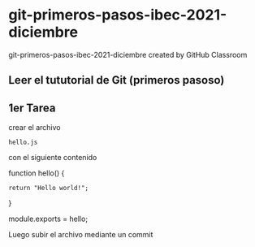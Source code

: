 # git-primeros-pasos-ibec-2021-diciembre
git-primeros-pasos-ibec-2021-diciembre created by GitHub Classroom

## Leer el tututorial de Git (primeros pasoso)

## 1er Tarea

crear el archivo 

	hello.js

con el siguiente contenido


  function hello() {
  
    return "Hello world!";
    
  }
  
  module.exports = hello;


Luego subir el archivo mediante un commit

